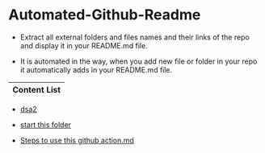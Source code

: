 # Automated-Github-Readme
 
* Extract all external folders and files names and their links of the repo and display it 
in your README.md file. 

* It is automated in the way, when you add new file 
or folder in your repo it automatically adds in your README.md file. 


| Content List | 
| --------------- | 

<!-- Projects start -->
- [dsa2](dsa2)

- [start this folder](start%20this%20folder)

- [Steps to use this github action.md](Steps%20to%20use%20this%20github%20action.md)
<!-- Projects end -->


